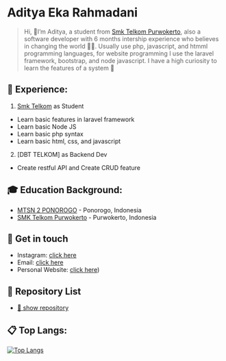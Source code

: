 # Aditya Eka Rahmadani

>Hi, 👋I’m Aditya, a student from [Smk Telkom Purwokerto](https://github.com/smktelkompwt), also a software developer with 6 months intership experience who believes in changing the world 🧑‍💻. Usually use php, javascript, and htmml programming languages, for website programming I use the laravel framework, bootstrap, and node javascript. I have a high curiosity to learn the features of a system 🚀


## 💼 Experience: 
1. [Smk Telkom](https://github.com/smktelkompwt) as Student
- Learn basic features in laravel framework
- Learn basic Node JS
- Learn basic php syntax
- Learn basic html, css, and javascript

2. [DBT TELKOM] as Backend Dev
- Create restful API and Create CRUD feature 

## 🎓 Education Background:
- [MTSN 2 PONOROGO](https://www.mtsn2ponorogo.sch.id/) - Ponorogo, Indonesia
- [SMK Telkom Purwokerto](https://smktelkom-pwt.sch.id) - Purwokerto, Indonesia

## 📱 Get in touch
- Instagram: [click here](https://instagram.com/rahmadan_2912)
- Email: [click here](mailto:aditpoetra25@gmail.com)
- Personal Website: [click here](https://landingpage-dasar.herokuapp.com/))

## 🌱 Repository List
- [🔎 show repository](https://github.com/Aditya27T?tab=repositories)



## 📋 Top Langs: 
[![Top Langs](https://github-readme-stats.vercel.app/api/top-langs/?username=Aditya27T)](https://github.com/anuraghazra/github-readme-stats)



